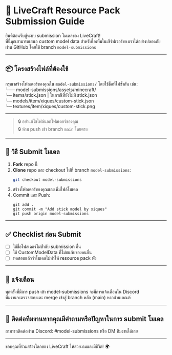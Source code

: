 # 🎨 LiveCraft Resource Pack Submission Guide

ยินดีต้อนรับสู่ระบบ submission โมเดลของ LiveCraft!  
ที่นี่คุณสามารถเสนอ custom model data สำหรับไอเท็มในเซิร์ฟเวอร์ของเราได้อย่างปลอดภัยผ่าน GitHub โดยใช้ branch `model-submissions`

---

## 📦 โครงสร้างไฟล์ที่ต้องใช้

กรุณาสร้างโฟลเดอร์ของคุณใน `model-submissions/` โดยใช้ชื่อที่ไม่ซ้ำกัน เช่น:
    <br />└── model-submissions/assets/minecraft/
                                    <br />└─ items/stick.json | ในกรณีที่ยังไม่มี stick.json
                                    <br />└─ models/item/xiques/custom-stick.json
                                    <br />└─ textures/item/xiques/custom-stick.png

---

> 🔒 อย่าแก้ไขไฟล์นอกโฟลเดอร์ของคุณ<br />
> 🔒 ห้าม push เข้า branch `main` โดยตรง

---

## 🧩 วิธี Submit โมเดล

1. **Fork** repo นี้
2. **Clone** repo และ checkout ไปที่ branch `model-submissions`:
   ```bash
   git checkout model-submissions
3. สร้างโฟลเดอร์ของคุณและเพิ่มไฟล์โมเดล
4. Commit และ Push:
   ```git
   git add .
   git commit -m "Add stick model by xiques"
   git push origin model-submissions
   ```

---

## ✅ Checklist ก่อน Submit
- [ ] ใช้ชื่อโฟลเดอร์ไม่ซ้ำกับ submission อื่น
- [ ] ใช้ CustomModelData ที่ไม่ชนกับของคนอื่น
- [ ] ทดสอบแล้วว่าโมเดลไม่ทำให้ resource pack พัง

---

## 🔔 แจ้งเตือน
ทุกครั้งที่มีการ push เข้า model-submissions จะมีการแจ้งเตือนใน Discord
<br />ทีมงานจะตรวจสอบและ merge เข้าสู่ branch หลัก (main) หากผ่านเกณฑ์

---

## 💬 ติดต่อทีมงานหากคุณมีคำถามหรือปัญหาในการ submit โมเดล
สามารถติดต่อผ่าน Discord: #model-submissions หรือ DM ทีมงานได้เลย

---

ขอบคุณที่ร่วมสร้างโลกของ LiveCraft ให้สวยงามและมีชีวิต! 🌍
